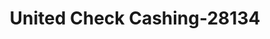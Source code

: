 ---
f_zip-code: 17404
f_state-code: PA
title: United Check Cashing-28134
f_phone: 717-843-0060
f_city-only: York
f_address: 1500 N George Street York
f_location-unique-id: '28134'
slug: united-check-cashing-28134
updated-on: '2024-05-30T13:46:58.046Z'
created-on: '2024-05-30T13:36:59.803Z'
published-on: '2024-05-30T13:54:32.469Z'
f_city-state: cms/city/york-pa.md
f_company: cms/company/united-check-cashing.md
f_state: cms/state/pennsylvania.md
layout: '[payday-loan].html'
tags: payday-loan
---